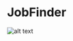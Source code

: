# JobFinder

![alt text](/Users/scottkerkove/Desktop/Portfolio2/images/getJobs/GJ1.png "Description goes here")
